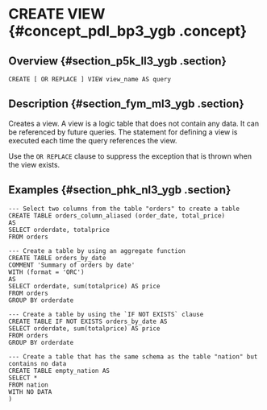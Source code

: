 # CREATE VIEW {#concept_pdl_bp3_ygb .concept}

## Overview {#section_p5k_ll3_ygb .section}

```
CREATE [ OR REPLACE ] VIEW view_name AS query
```

## Description {#section_fym_ml3_ygb .section}

Creates a view. A view is a logic table that does not contain any data. It can be referenced by future queries. The statement for defining a view is executed each time the query references the view.

Use the `OR REPLACE` clause to suppress the exception that is thrown when the view exists.

## Examples {#section_phk_nl3_ygb .section}

```
--- Select two columns from the table "orders" to create a table
CREATE TABLE orders_column_aliased (order_date, total_price)
AS
SELECT orderdate, totalprice
FROM orders

--- Create a table by using an aggregate function
CREATE TABLE orders_by_date
COMMENT 'Summary of orders by date'
WITH (format = 'ORC')
AS
SELECT orderdate, sum(totalprice) AS price
FROM orders
GROUP BY orderdate

--- Create a table by using the `IF NOT EXISTS` clause
CREATE TABLE IF NOT EXISTS orders_by_date AS
SELECT orderdate, sum(totalprice) AS price
FROM orders
GROUP BY orderdate

--- Create a table that has the same schema as the table "nation" but contains no data
CREATE TABLE empty_nation AS
SELECT *
FROM nation
WITH NO DATA
)
```

